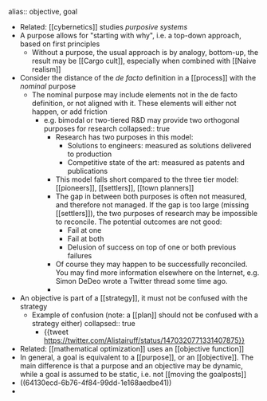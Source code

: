 alias:: objective, goal

- Related: [[cybernetics]] studies _purposive systems_
- A purpose allows for "starting with why", i.e. a top-down approach, based on first principles
	- Without a purpose, the usual approach is by analogy, bottom-up, the result may be [[Cargo cult]], especially when combined with [[Naive realism]]
- Consider the distance of the _de facto_ definition in a [[process]] with the _nominal_ purpose
	- The nominal purpose may include elements not in the de facto definition, or not aligned with it. These elements will either not happen, or add friction
		- e.g. bimodal or two-tiered R&D may provide two orthogonal purposes for research
		  collapsed:: true
			- Research has two purposes in this model:
				- Solutions to engineers: measured as solutions delivered to production
				- Competitive state of the art: measured as patents and publications
			- This model falls short compared to the three tier model: [[pioneers]], [[settlers]], [[town planners]]
			- The gap in between both purposes is often not measured, and therefore not managed. If the gap is too large (missing [[settlers]]), the two purposes of research may be impossible to reconcile. The potential outcomes are not good:
			  * Fail at one
			  * Fail at both
			  * Delusion of success on top of one or both previous failures
			- Of course they may happen to be successfully reconciled. You may find more information elsewhere on the Internet, e.g. Simon DeDeo wrote a Twitter thread some time ago.
			-
- An objective is part of a [[strategy]], it must not be confused with the strategy
	- Example of confusion (note: a [[plan]] should not be confused with a strategy either)
	  collapsed:: true
		- {{tweet https://twitter.com/Alistairuff/status/1470320771331407875}}
- Related: [[mathematical optimization]] uses an [[objective function]]
- In general, a goal is equivalent to a [[purpose]], or an [[objective]]. The main difference is that a purpose and an objective may be dynamic, while a goal is assumed to be static, i.e. not [[moving the goalposts]]
- ((64130ecd-6b76-4f84-99dd-1e168aedbe41))
-
